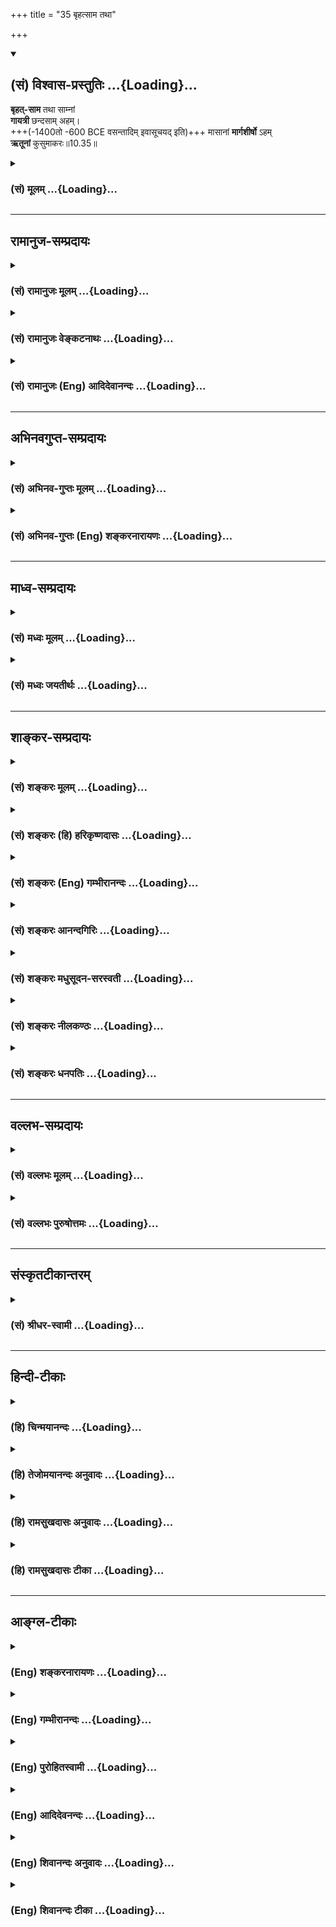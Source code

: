 +++
title = "35 बृहत्साम तथा"

+++
<div class="js_include" newlevelforh1="2" title="(सं) विश्वास-प्रस्तुतिः" unfilled url="/mahAbhAratam/shlokashaH/06-bhIShma-parva/03-bhagavad-gItA-parva/saMskRtam/vishvAsa-prastutiH/10_vibhUti-vistAra-yoga/35_bRhatsAma_tathA.md">
<details open><summary><h2>(सं) विश्वास-प्रस्तुतिः ...{Loading}...</h2></summary>

**बृहत्-साम** तथा साम्नां  
**गायत्री** छन्दसाम् अहम्।  
+++(-1400तो -600 BCE वसन्तादिम् इवासूचयद् इति)+++ मासानां **मार्गशीर्षो** ऽहम्  
**ऋतूनां** कुसुमाकरः॥10.35॥
</details>
</div>
<div class="js_include collapsed" newlevelforh1="3" title="(सं) मूलम्" unfilled url="/mahAbhAratam/shlokashaH/06-bhIShma-parva/03-bhagavad-gItA-parva/saMskRtam/mUlam/10_vibhUti-vistAra-yoga/35_bRhatsAma_tathA.md">
<details><summary><h3>(सं) मूलम् ...{Loading}...</h3></summary>

बृहत्साम तथा साम्नां गायत्री छन्दसामहम्।  
मासानां मार्गशीर्षोऽहमृतूनां कुसुमाकरः।।10.35।।
</details>
</div>


_________________
## रामानुज-सम्प्रदायः
<div class="js_include collapsed" newlevelforh1="3" title="(सं) रामानुजः मूलम्" unfilled url="/mahAbhAratam/shlokashaH/06-bhIShma-parva/03-bhagavad-gItA-parva/saMskRtam/rAmAnujaH/mUlam/10_vibhUti-vistAra-yoga/35_bRhatsAma_tathA.md">
<details><summary><h3>(सं) रामानुजः मूलम् ...{Loading}...</h3></summary>

।।10.35।।**साम्नां बृहत्साम** अहम्; **छन्दसां गायत्रीं अहम्; ऋतूनां
कुसुमाकरः** वसन्तः।

</details>
</div>
<div class="js_include collapsed" newlevelforh1="3" title="(सं) रामानुजः वेङ्कटनाथः" unfilled url="/mahAbhAratam/shlokashaH/06-bhIShma-parva/03-bhagavad-gItA-parva/saMskRtam/rAmAnujaH/venkaTanAthaH/10_vibhUti-vistAra-yoga/35_bRhatsAma_tathA.md">
<details><summary><h3>(सं) रामानुजः वेङ्कटनाथः ...{Loading}...</h3></summary>

  
  
।।10.35।। सामसु बृहत्साम्न उत्कृष्टत्वं श्रुत्यैव सिद्धंबृहच्च वा इदमग्र
रथन्तरं च आस्तां वाक्च वै तन्मनञ्चास्तां वाग्वै रथन्तरं मनो
बृहत्तद्बृहत्पूर्वं ससृजानं रथन्तरमत्यमन्यत तद्रथन्तरं गर्भमधत्त \[म.ता.
\] इति। गायत्र्याश्छन्दसां मातृत्वेनोत्कर्षः श्रुतिषु च्छन्दोविचित्यां च
प्रपञ्चितः। यथा बह्वचोपनिषदि अग्रं वै छन्दसां गायत्री इति। मासेषु
मार्गशीर्षस्यातिशयः वर्षगर्भाधानकालत्वान्मासाधिदेवेषु केशवादिषु प्रथमस्य
केशवस्य मासत्वाद्ब्रतवर्गारम्भकालत्वाच्च। कुसुमाकरशब्देनैव वसन्तस्य
प्रत्यक्षसिद्धः सर्वप्राणिसुखहेतुरतिशयो द्योतितः। वसन्ते वसन्ते ज्योतिषा
यजेत वसन्ते दीक्षयेद्विप्रं ग्रीष्मै राजन्यमेव च इत्यादिभिश्च।  
  

</details>
</div>
<div class="js_include collapsed" newlevelforh1="3" title="(सं) रामानुजः (Eng) आदिदेवानन्दः" unfilled url="/mahAbhAratam/shlokashaH/06-bhIShma-parva/03-bhagavad-gItA-parva/saMskRtam/rAmAnujaH/english/AdidevAnandaH/10_vibhUti-vistAra-yoga/35_bRhatsAma_tathA.md">
<details><summary><h3>(सं) रामानुजः (Eng) आदिदेवानन्दः ...{Loading}...</h3></summary>

10.35 Of Saman hymns, I am the Brhatsaman. Of meters, I am the Gayatri.
Of seasons, I am the season of flowers (spring).

</details>
</div>


_________________
## अभिनवगुप्त-सम्प्रदायः
<div class="js_include collapsed" newlevelforh1="3" title="(सं) अभिनव-गुप्तः मूलम्" unfilled url="/mahAbhAratam/shlokashaH/06-bhIShma-parva/03-bhagavad-gItA-parva/saMskRtam/abhinava-guptaH/mUlam/10_vibhUti-vistAra-yoga/35_bRhatsAma_tathA.md">
<details><summary><h3>(सं) अभिनव-गुप्तः मूलम् ...{Loading}...</h3></summary>

।।10.19 -- 10.42।। हन्त ते कथयिष्यामीत्यादि जगत्स्थित इत्यन्तम्। अहमात्मा
(श्लो. 20) इत्यनेन व्यवच्छेदं वारयति। अन्यथा स्थावराणां हिमालय
इत्यादिवाक्येषु हिमालय एव भगवान् नान्य इति व्यवच्छेदेन;
निर्विभागत्वाभावात् ब्रह्मदर्शनं खण्डितम् अभविष्यत्। यतो यस्याखण्डाकारा
व्याप्तिस्तथा चेतसि न उपारोहति; तां च \[यो\] जिज्ञासति
तस्यायमुपदेशग्रन्थः। तथाहि उपसंहारे ( उपसंहारेण)
भेदाभेदवादं,यद्यद्विभूतिमत्सत्त्वम् (श्लो -- 41) इत्यनेनाभिधाय;
पश्चादभेदमेवोपसंहरति अथवा बहुनैतेन -- विष्टभ्याहमिदं -- एकांशेन जगत्
स्थितः (श्लो -- 42) इति। उक्तं हि -- पादोऽस्य विश्वा भूतानि
त्रिपादस्यामृतं दिवि।। इति -- RV; X; 90; 3प्रजानां सृष्टिहेतुः सर्वमिदं
भगवत्तत्त्वमेव तैस्तेर्विचित्रै रूपैर्भाव्यमानं +++(S
तत्त्वमेतैस्तैर्विचित्रैः रूपैः ; N --,विचित्ररूपै -- )+++ सकलस्य +++(S;N
सकलमस्य)+++ विषयतां यातीति।

</details>
</div>
<div class="js_include collapsed" newlevelforh1="3" title="(सं) अभिनव-गुप्तः (Eng) शङ्करनारायणः" unfilled url="/mahAbhAratam/shlokashaH/06-bhIShma-parva/03-bhagavad-gItA-parva/saMskRtam/abhinava-guptaH/english/shankaranArAyaNaH/10_vibhUti-vistAra-yoga/35_bRhatsAma_tathA.md">
<details><summary><h3>(सं) अभिनव-गुप्तः (Eng) शङ्करनारायणः ...{Loading}...</h3></summary>

10.35 See Comment under 10.42

</details>
</div>


_________________
## माध्व-सम्प्रदायः
<div class="js_include collapsed" newlevelforh1="3" title="(सं) मध्वः मूलम्" unfilled url="/mahAbhAratam/shlokashaH/06-bhIShma-parva/03-bhagavad-gItA-parva/saMskRtam/madhvaH/mUlam/10_vibhUti-vistAra-yoga/35_bRhatsAma_tathA.md">
<details><summary><h3>(सं) मध्वः मूलम् ...{Loading}...</h3></summary>

।।10.35।। Sri Madhvacharya did not comment on this sloka.,

</details>
</div>
<div class="js_include collapsed" newlevelforh1="3" title="(सं) मध्वः जयतीर्थः" unfilled url="/mahAbhAratam/shlokashaH/06-bhIShma-parva/03-bhagavad-gItA-parva/saMskRtam/madhvaH/jayatIrthaH/10_vibhUti-vistAra-yoga/35_bRhatsAma_tathA.md">
<details><summary><h3>(सं) मध्वः जयतीर्थः ...{Loading}...</h3></summary>

।।10.35।। Sri Jayatirtha did not comment on this sloka.  
  

</details>
</div>


_________________
## शाङ्कर-सम्प्रदायः
<div class="js_include collapsed" newlevelforh1="3" title="(सं) शङ्करः मूलम्" unfilled url="/mahAbhAratam/shlokashaH/06-bhIShma-parva/03-bhagavad-gItA-parva/saMskRtam/shankaraH/mUlam/10_vibhUti-vistAra-yoga/35_bRhatsAma_tathA.md">
<details><summary><h3>(सं) शङ्करः मूलम् ...{Loading}...</h3></summary>

।।10.35।। --,**बृहत्साम तथा साम्नां** प्रधानमस्मि। **गायत्री च्छन्दसाम्
अहं** गायत्र्यादिच्छन्दोविशिष्टानामृचां गायत्री ऋक् अहम् अस्मि इत्यर्थः।
**मासानां मार्गशीर्षः अहम्; ऋतूनां कुसुमाकरः** वसन्तः।।

</details>
</div>
<div class="js_include collapsed" newlevelforh1="3" title="(सं) शङ्करः (हि) हरिकृष्णदासः" unfilled url="/mahAbhAratam/shlokashaH/06-bhIShma-parva/03-bhagavad-gItA-parva/saMskRtam/shankaraH/hindI/harikRShNadAsaH/10_vibhUti-vistAra-yoga/35_bRhatsAma_tathA.md">
<details><summary><h3>(सं) शङ्करः (हि) हरिकृष्णदासः ...{Loading}...</h3></summary>

।।10.35।। तथा सामवेदके प्रकरणोंमें जो बृहत्साम नामक प्रधान प्रकरण है वह
मैं हूँ। छन्दोंमें मैं गायत्री छन्द हूँ अर्थात् जो गायत्री आदि छन्दोबद्ध
ऋचाएँ हैं उनमें गायत्री नामक ऋचा मैं हूँ। महीनोंमें मार्गशीर्ष नामक
महीना और ऋतुओंमें बसन्त ऋतु मैं हूँ।

</details>
</div>
<div class="js_include collapsed" newlevelforh1="3" title="(सं) शङ्करः (Eng) गम्भीरानन्दः" unfilled url="/mahAbhAratam/shlokashaH/06-bhIShma-parva/03-bhagavad-gItA-parva/saMskRtam/shankaraH/english/gambhIrAnandaH/10_vibhUti-vistAra-yoga/35_bRhatsAma_tathA.md">
<details><summary><h3>(सं) शङ्करः (Eng) गम्भीरानन्दः ...{Loading}...</h3></summary>

10.35 I am tatha, also; the Brhat-sama, the foremost samnam, of the
Sama-mantras. Chandasam, of the metres, of the Rk-mantras having the
metres Gayatri etc.; I am the Rk called Gayatri. This is meaning.
Masanam, of the months, I am Marga-sirsa (Agrahayana,
November-December). Rtunam, of the seasons; kusumakarah, spring.

</details>
</div>
<div class="js_include collapsed" newlevelforh1="3" title="(सं) शङ्करः आनन्दगिरिः" unfilled url="/mahAbhAratam/shlokashaH/06-bhIShma-parva/03-bhagavad-gItA-parva/saMskRtam/shankaraH/AnandagiriH/10_vibhUti-vistAra-yoga/35_bRhatsAma_tathA.md">
<details><summary><h3>(सं) शङ्करः आनन्दगिरिः ...{Loading}...</h3></summary>

।।10.35।। वेदानां सामवेदोऽस्मीत्युक्तं तत्रावान्तरविशेषमाह --
**बृहदिति।** छन्दसां मध्ये गायत्री नाम यच्छन्दस्तदहमित्ययुक्तं
छन्दसामृग्भ्योऽतिरेकेण स्वरूपभावादित्याशङ्क्याह --
**गायत्र्यादीति। ,द्विजातेर्द्वितीयजन्मजननीत्वादित्यर्थः। मार्गशीर्षो
मृगशीर्षेण युक्ता पौर्णमास्यस्मिन्निति मार्गशीर्षो मासः सोऽहं
पक्वसस्याढ्यत्वादित्याह --** मासानामिति। **वसन्तो रमणीयत्वादिति शेषः।**

</details>
</div>
<div class="js_include collapsed" newlevelforh1="3" title="(सं) शङ्करः मधुसूदन-सरस्वती" unfilled url="/mahAbhAratam/shlokashaH/06-bhIShma-parva/03-bhagavad-gItA-parva/saMskRtam/shankaraH/madhusUdana-sarasvatI/10_vibhUti-vistAra-yoga/35_bRhatsAma_tathA.md">
<details><summary><h3>(सं) शङ्करः मधुसूदन-सरस्वती ...{Loading}...</h3></summary>

।।10.35।। वेदानां सामवेदोऽस्मीत्युक्तं तत्रायमन्यो विशेषः।
साम्रामृगक्षरारूढानां गीतिविशेषाणां मध्येत्वामिद्धि हवामहे इत्यस्यामृचि
गीतिविशेषो बृहत्साम। तच्चातिरात्रे पृष्ठस्तोत्रं
सर्वेश्वरत्वेनेन्द्रस्तुतिरूपमन्यतः श्रेष्ठत्वादहम्। छन्दसां
नियताक्षरपादत्वरूपच्छन्दोविशिष्टानामृचां मध्ये
द्विजातेर्द्वितीयजन्महेतुत्वेन प्रातःसवनादिसवनत्रयव्यापित्वेन
त्रिष्टुब्जगतीभ्यां सोमाहरणार्थं गताभ्यां सोमो न लब्धोऽक्षराणि च
हारितानि जगत्या त्रीणि त्रिष्टुभैकमिति चत्वारि तैरक्षरैः सह सोमस्याहरणेन
च सर्वश्रेष्ठा गायत्री ऋगहम्। चतुरक्षराणि हवा अग्रे छन्दांस्यासुस्ततो
जगती सोममच्छापतत्सा त्रीण्यक्षराणि हित्वा जगाम
ततस्त्रिष्टुप्सोममच्छापतत्सैकमक्षरं हित्वापतत्ततो गायत्रीसोममच्छापतत्सा
तानि चाक्षराणि हरन्त्यागच्छत्सोमं च तस्मादष्टाक्षरा गायत्री
त्युपक्रम्यतदाहुर्गायत्राणि वै सर्वाणि सवनानि गायत्री ह्येवैतदुपसृजामो
नैतत् इति शतपथश्रुतेःगायत्री वा इदं सर्वं भूतम्
इत्यादिछान्दोग्यश्रुतेश्च। मासानां द्वादशानां
मध्येऽभिनवशालिवास्तूकशाकादिशाली शीतातपशून्यत्वेन च
सुखहेतुर्मार्गशीर्षोऽहम्। ऋतूनां षण्णां मध्ये कुसुमाकरः
सर्वसुगन्धिकुसुमानामाकरोऽतिरमणीयो वसन्तः। वसन्ते ब्राह्मण्यमुपनयीत;वसन्ते
ब्राह्मणोऽग्नीनादधीत;वसन्तेवसन्ते ज्योतिषा यजेत;तद्वै वसन्त
एवाभ्यारभेत;वसन्तो वै ब्राह्मणस्यर्तुः इत्यादिशास्त्रप्रसिद्धोऽहमस्मि।

</details>
</div>
<div class="js_include collapsed" newlevelforh1="3" title="(सं) शङ्करः नीलकण्ठः" unfilled url="/mahAbhAratam/shlokashaH/06-bhIShma-parva/03-bhagavad-gItA-parva/saMskRtam/shankaraH/nIlakaNThaH/10_vibhUti-vistAra-yoga/35_bRhatsAma_tathA.md">
<details><summary><h3>(सं) शङ्करः नीलकण्ठः ...{Loading}...</h3></summary>

।।10.35।। बृहत्सामत्वामिद्धि हवामहे इत्यस्यामृचि गीयमानं साम
पृष्ठ्यस्तोत्रे विनियुक्तमिन्द्रदेवत्यं तत् साम्नां मध्येऽहमस्मि।
छन्दसां मध्ये गायत्री द्विजत्वसंपादनात्सोमाहरणाच्च श्रेष्ठाहमस्मि।
कुसुमाकरो वसन्तः।

</details>
</div>
<div class="js_include collapsed" newlevelforh1="3" title="(सं) शङ्करः धनपतिः" unfilled url="/mahAbhAratam/shlokashaH/06-bhIShma-parva/03-bhagavad-gItA-parva/saMskRtam/shankaraH/dhanapatiH/10_vibhUti-vistAra-yoga/35_bRhatsAma_tathA.md">
<details><summary><h3>(सं) शङ्करः धनपतिः ...{Loading}...</h3></summary>

।।10.35।। साम्नां गीतिविशेषाणआं वृहत्सामत्वामिद्धि हवामहे इत्यस्यामृचि
गीतिविशेषे सर्वेश्वरत्वेनेन्द्रस्तुत्निरुपं अतिरात्रे पृष्ठस्तोत्रं
श्रेष्ठत्वादहम्। नियताक्षरपादरुपच्छन्दोविशिष्ठानामृचां मध्ये
द्विजत्वादिहेतुर्गायत्री ऋगहम्। मासानां मार्गशीर्षः सस्यादिसंपन्नत्वेन
सुखजनकत्वात्। कुसुमाकरो वसन्तः पुषापकत्वेन शोभनत्वात्।

</details>
</div>


_________________
## वल्लभ-सम्प्रदायः
<div class="js_include collapsed" newlevelforh1="3" title="(सं) वल्लभः मूलम्" unfilled url="/mahAbhAratam/shlokashaH/06-bhIShma-parva/03-bhagavad-gItA-parva/saMskRtam/vallabhaH/mUlam/10_vibhUti-vistAra-yoga/35_bRhatsAma_tathA.md">
<details><summary><h3>(सं) वल्लभः मूलम् ...{Loading}...</h3></summary>

।।10.35।। बृहत्सामेति। त्वामिद्धि हवामहे \[ऋक्सं.4।7।21।1\] इत्यस्यां ऋचि
गीयमानं बृहत्साम तेन चेन्द्रः सर्वेश्वरत्वेन स्तूयत इति श्रैठ्यं
दर्श्यते। छन्दसां वेदमन्त्राणां वा मध्ये गायत्री मे विभूतिः;
मत्स्वरूपप्रतिपादकत्वाद्भगवत्सेवकैश्चिन्तनीया। मासानां मध्ये
मार्गशीर्षोऽहं कुमारिकाकामपूरणकालत्वात् भोगयोग्यत्वाच्च मे विभूतिः।
ऋतूनां मध्ये कुसुमाकरो वसन्तोऽहं वसन्तेऽग्नीनादधीत \[ \] इति श्रुतौ
प्राशस्त्यत्वाज्जडेष्वपि प्रमोदापादकत्वाद्वृन्दावनाविरतवृत्तित्वाच्च मे
विभूतिः।

</details>
</div>
<div class="js_include collapsed" newlevelforh1="3" title="(सं) वल्लभः पुरुषोत्तमः" unfilled url="/mahAbhAratam/shlokashaH/06-bhIShma-parva/03-bhagavad-gItA-parva/saMskRtam/vallabhaH/puruShottamaH/10_vibhUti-vistAra-yoga/35_bRhatsAma_tathA.md">
<details><summary><h3>(सं) वल्लभः पुरुषोत्तमः ...{Loading}...</h3></summary>

  
  
।।10.35।। साम्नां सामऋचां मध्ये बृहत्साम मद्विभूतिरित्यर्थः। छन्दसां
मध्ये गायत्री मद्विभूतिः। मासानां मध्ये मार्गशीर्षोऽहम्। ऋतूनां मध्ये
कुसुमाकरो वसन्तोऽस्मि।  
  

</details>
</div>


_________________
## संस्कृतटीकान्तरम्
<div class="js_include collapsed" newlevelforh1="3" title="(सं) श्रीधर-स्वामी" unfilled url="/mahAbhAratam/shlokashaH/06-bhIShma-parva/03-bhagavad-gItA-parva/saMskRtam/shrIdhara-svAmI/10_vibhUti-vistAra-yoga/35_bRhatsAma_tathA.md">
<details><summary><h3>(सं) श्रीधर-स्वामी ...{Loading}...</h3></summary>

।।10.35।।**बृहत्सामेति।**त्वामिद्धि हवामहे इत्यस्यामृचि गीयमानं बृहत्साम
तेन चेन्द्रः सर्वेश्वरत्वेन स्तूयत इति श्रैष्ठ्यं दर्शितम्।
छन्दोविशिष्टानां मन्त्राणां मध्ये गायत्र्यहम्; द्विजत्वापादकत्वेन
सोमाहरणेन च श्रेष्ठत्वात्। कुसुमाकरो वसन्तः।

</details>
</div>


_________________
## हिन्दी-टीकाः
<div class="js_include collapsed" newlevelforh1="3" title="(हि) चिन्मयानन्दः" unfilled url="/mahAbhAratam/shlokashaH/06-bhIShma-parva/03-bhagavad-gItA-parva/hindI/chinmayAnandaH/10_vibhUti-vistAra-yoga/35_bRhatsAma_tathA.md">
<details><summary><h3>(हि) चिन्मयानन्दः ...{Loading}...</h3></summary>

।।10.35।। मैं सामों में बृहत्साम हूँ भगवान् ने पहले कहा था कि; वेदों में
सामवेद मैं हूँ। अब यहाँ सामवेद में भी विशेषता बताते हैं कि मैं सामों में
बृहत्साम हूँ। ऋग्वेद की जिन ऋचाओं को सामवेद में गाया जाता है; उन्हें साम
कहते हैं। उनमें एक साम वह है; जिसमें इन्द्र की सर्वेश्वर के रूप में
स्तुति की गई है; जिसे बृहत्साम कहते हैं; जिसका उल्लेख भगवान ने यहाँ किया
है। साममन्त्रों का गायन विशिष्ट पद्धति का होने के कारण अत्यन्त कठिन है;
जिन्हें सीखने के लिए वर्षों तक गुरु के पास रहकर साधना करनी पड़ती है। मैं
छन्दों में गायत्री हूँ वेद मन्त्रों की रचना विविध छन्दों में की गई है।
इन छन्दों में गायत्री छन्द मैं हूँ। जन्मत सभी मनुष्य संस्कारहीन होते
हैं। हिन्दू धर्म में बालक का उपनयन संस्कार गायत्री मन्त्र के द्वारा ही
होता है; जिसकी रचना गायत्री छन्द में है। अत इस छन्द को विशेष महत्व
प्राप्त है। गायत्री में चौबीस अक्षर हैं और इस मन्त्र के द्वारा सविता
देवता की उपासना की जाती है। ब्राह्मण लोग प्रातकाल और सांयकाल संध्यावन्दन
के समय इस मन्त्रोच्चार के द्वारा सूर्य को अर्ध्य प्रदान करते हैं। विश्व
के किसी भी धर्म में किसी एक मन्त्र का जप इतने अधिक भक्तों द्वारा निरन्तर
इतने अधिक काल से नहीं किया गया है जितना कि गायत्री छन्द में बद्ध गायत्री
मन्त्र का। यह मन्त्र अत्यन्त शक्तिशाली एवं प्रभावशाली माना जाता है। मैं
मासों में मार्गशीर्ष हूँ अंग्रेजी महीनों के अनुसार दिसम्बर और जनवरी के
भाग मार्गशीर्ष हैं। भारत में; इस मास को पवित्र माना गया है। जलवायु की
दृष्टि से भी यह सुखप्रद होता है; क्योंकि इस मास में न वर्षा की आर्द्रता
या सांद्रता होती है और न ग्रीष्म ऋतु की उष्णता। मैं ऋतुओं में बसन्त हूँ
प्रकृति को सुस्मित करने वाली बसन्त ऋतु मैं हूँ। समस्त सृष्टि की
दृश्यावलियों को अपने सतरंगी सन्देश और सुरभित संगीत से हर्ष विभोर करने
वाला ऋतुराज पर्वत पुष्पों के परिधान पहनते हैं। भूमि हरितवसना होती है।
सरोवर एवं जलाशय उत्फुल्ल कमलों की हंसी से खिलखिला उठते हैं। मैदानों में
हरीतिमा के गलीचे बिछ जाते हैं। सभी हृदय किसी उत्सव की उमंग से परिपूर्ण
हो जाते हैं। सृष्टि के हर्षातिरेक को राजतिलक करने के लिए चन्द्रिका स्वयं
को और अधिक सावधानी से सँवारती है। मुझे न केवल भव्य और दिव्य में ही देखना
है और न केवल सुन्दर और आकर्षक में; वरन् हीनतम से हीन में भी मुझे पहचानना
है मैं हूँ; जो हूँ सुनो

</details>
</div>
<div class="js_include collapsed" newlevelforh1="3" title="(हि) तेजोमयानन्दः अनुवादः" unfilled url="/mahAbhAratam/shlokashaH/06-bhIShma-parva/03-bhagavad-gItA-parva/hindI/tejomayAnandaH/anuvAdaH/10_vibhUti-vistAra-yoga/35_bRhatsAma_tathA.md">
<details><summary><h3>(हि) तेजोमयानन्दः अनुवादः ...{Loading}...</h3></summary>

।।10.35।। सामों (गेय मन्त्रों) में मैं बृहत्साम और छन्दों में गायत्री
छन्द हूँ; मैं मासों में मार्गशीर्ष (दिसम्बरजनवरी के भाग) और ऋतुओं में
वसन्त हूँ।।

</details>
</div>
<div class="js_include collapsed" newlevelforh1="3" title="(हि) रामसुखदासः अनुवादः" unfilled url="/mahAbhAratam/shlokashaH/06-bhIShma-parva/03-bhagavad-gItA-parva/hindI/rAmasukhadAsaH/anuvAdaH/10_vibhUti-vistAra-yoga/35_bRhatsAma_tathA.md">
<details><summary><h3>(हि) रामसुखदासः अनुवादः ...{Loading}...</h3></summary>

।।10.35।। गायी जानेवाली श्रुतियोंमें बृहत्साम और वैदिक छन्दोंमें गायत्री
छन्द मैं हूँ। बारह महीनोंमें मार्गशीर्ष और छः ऋतुओंमें वसन्त मैं हूँ।

</details>
</div>
<div class="js_include collapsed" newlevelforh1="3" title="(हि) रामसुखदासः टीका" unfilled url="/mahAbhAratam/shlokashaH/06-bhIShma-parva/03-bhagavad-gItA-parva/hindI/rAmasukhadAsaH/TIkA/10_vibhUti-vistAra-yoga/35_bRhatsAma_tathA.md">
<details><summary><h3>(हि) रामसुखदासः टीका ...{Loading}...</h3></summary>

।।10.35।।***व्याख्या--*'बृहत्साम तथा साम्नाम्'--**सामवेदमें बृहत्साम
नामक एक गीति है। इसके द्वारा इन्द्ररूप परमेश्वरकी स्तुति की गयी है।
अतिरात्रयागमें यह एक पृष्ठस्तोत्र है। सामवेदमें सबसे श्रेष्ठ होनेसे इस
बृहत्सामको भगवान्ने अपनी विभूति बताया है **(टिप्पणी प₀ 564)**।

</details>
</div>


_________________
## आङ्ग्ल-टीकाः
<div class="js_include collapsed" newlevelforh1="3" title="(Eng) शङ्करनारायणः" unfilled url="/mahAbhAratam/shlokashaH/06-bhIShma-parva/03-bhagavad-gItA-parva/english/shankaranArAyaNaH/10_vibhUti-vistAra-yoga/35_bRhatsAma_tathA.md">
<details><summary><h3>(Eng) शङ्करनारायणः ...{Loading}...</h3></summary>

10.35. Likewise, of the modes of singing \[of the hymns\], I am the Brhatsaman; of the metres, I am the Gayatri; of the months, I am the Margasirsa; of the seasons, I am the season abounding with flowers.

</details>
</div>
<div class="js_include collapsed" newlevelforh1="3" title="(Eng) गम्भीरानन्दः" unfilled url="/mahAbhAratam/shlokashaH/06-bhIShma-parva/03-bhagavad-gItA-parva/english/gambhIrAnandaH/10_vibhUti-vistAra-yoga/35_bRhatsAma_tathA.md">
<details><summary><h3>(Eng) गम्भीरानन्दः ...{Loading}...</h3></summary>

10.35 I am also the Brhat-sama of the Sama (-mantras); of the metres,
Gayatri. Of the months I am Marga-sirsa, and of the seasons, spring.

</details>
</div>
<div class="js_include collapsed" newlevelforh1="3" title="(Eng) पुरोहितस्वामी" unfilled url="/mahAbhAratam/shlokashaH/06-bhIShma-parva/03-bhagavad-gItA-parva/english/purohitasvAmI/10_vibhUti-vistAra-yoga/35_bRhatsAma_tathA.md">
<details><summary><h3>(Eng) पुरोहितस्वामी ...{Loading}...</h3></summary>

10.35 Of hymns I am Brihatsama, of metres I am Garatri, among the months I am Margasheersha (December), and I am the Spring among seasons.

</details>
</div>
<div class="js_include collapsed" newlevelforh1="3" title="(Eng) आदिदेवनन्दः" unfilled url="/mahAbhAratam/shlokashaH/06-bhIShma-parva/03-bhagavad-gItA-parva/english/AdidevanandaH/10_vibhUti-vistAra-yoga/35_bRhatsAma_tathA.md">
<details><summary><h3>(Eng) आदिदेवनन्दः ...{Loading}...</h3></summary>

10.35 Of Saman hymns, I am the Brhatsaman. Of meters, I am the Gayatri.
Of months, I am Margasira (Nov-Dec). And of seasons I am the season of flowers.

</details>
</div>
<div class="js_include collapsed" newlevelforh1="3" title="(Eng) शिवानन्दः अनुवादः" unfilled url="/mahAbhAratam/shlokashaH/06-bhIShma-parva/03-bhagavad-gItA-parva/english/shivAnandaH/anuvAdaH/10_vibhUti-vistAra-yoga/35_bRhatsAma_tathA.md">
<details><summary><h3>(Eng) शिवानन्दः अनुवादः ...{Loading}...</h3></summary>

10.35 Among the hymns also I am the Brihatsaman; among metres Gayatri am I; among the montsh I am the Margasirsha; among the seasons (I am) the flowery season.

</details>
</div>
<div class="js_include collapsed" newlevelforh1="3" title="(Eng) शिवानन्दः टीका" unfilled url="/mahAbhAratam/shlokashaH/06-bhIShma-parva/03-bhagavad-gItA-parva/english/shivAnandaH/TIkA/10_vibhUti-vistAra-yoga/35_bRhatsAma_tathA.md">
<details><summary><h3>(Eng) शिवानन्दः टीका ...{Loading}...</h3></summary>

10.35 बृहत्साम Brihatsaman; तथा also; साम्नाम् among Sama hymns; गायत्री
Gayatri; छन्दसाम् among metres; अहम् I; मासानाम् among months;
मार्गशीर्षः Margasirsha; अहम् I; ऋतूनाम् among seasons; कुसुमाकरः the flowery season (spring).Commentary Brihatsaman is the chief of the hymns of the SamaVeda. Brihat means big.Margasirsha From the middle of December to the middle of January. This has a temperate climate. In olden days it was usual to start with this month in counting the months of the year. The first place was given to this month.Kusumakara The beautiful flowery season; the spring.

</details>
</div>
